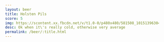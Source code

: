 ```yaml
---
layout: beer
title: Holsten Pils
score: 5
img: https://scontent.xx.fbcdn.net/v/t1.0-0/p480x480/581508_10151396304968745_547445318_n.jpg?oh=c812bfcf28a9294d6234366ff79197f9&oe=58752D6C
desc: Ok when it\'s really cold, otherwise very average
permalink: /beer/:title.html
---
```

